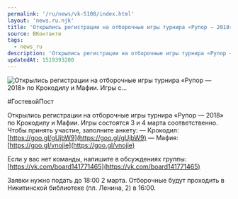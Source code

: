 ```yaml
---
permalink: '/ru/news/vk-5108/index.html'
layout: 'news.ru.njk'
title: 'Открылись регистрации на отборочные игры турнира «Рупор — 2018» по Крокодилу и Мафии. Игры с'
source: ВКонтакте
tags:
  - news_ru
description: 'Открылись регистрации на отборочные игры турнира «Рупор — 2018» по Крокодилу и Мафии. Игры с…'
updatedAt: 1519393200
---
```

![Открылись регистрации на отборочные игры турнира «Рупор — 2018» по Крокодилу и Мафии. Игры с…](https://sun9-54.userapi.com/impf/c824604/v824604612/cb802/mHb38CuvnRg.jpg?size=1280x895&quality=96&sign=b0cadefd411f2e3bac23a28a397cdea1&c_uniq_tag=b62U-7HaubY8hi3oh2jBYtuIC8EFxgyI7PUh6IzIBSs&type=album)

#ГостевойПост

Открылись регистрации на отборочные игры турнира «Рупор — 2018» по Крокодилу и Мафии. Игры состоятся 3 и 4 марта соответственно. Чтобы принять участие, заполните анкету:
— Крокодил: [https://goo.gl/gUjbW9](https://goo.gl/gUjbW9)
— Мафия: [https://goo.gl/vnojie](https://goo.gl/vnojie)

Если у вас нет команды, напишите в обсуждениях группы: [https://vk.com/board141771465](https://vk.com/board141771465)

Заявки нужно подать до 18:00 2 марта. Отборочные будут проходить в Никитинской библиотеке (пл. Ленина, 2) в 16:00.
